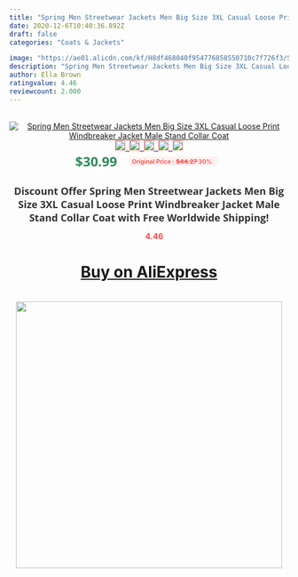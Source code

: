 ```yaml
---
title: "Spring Men Streetwear Jackets Men Big Size 3XL Casual Loose Print Windbreaker Jacket Male Stand Collar Coat"
date: 2020-12-6T10:40:36.892Z
draft: false
categories: "Coats & Jackets"

image: "https://ae01.alicdn.com/kf/H8df468040f954776858550710c7f726f3/Spring-Men-Streetwear-Jackets-Men-Big-Size-3XL-Casual-Loose-Print-Windbreaker-Jacket-Male-Stand-Collar.jpg"
description: "Spring Men Streetwear Jackets Men Big Size 3XL Casual Loose Print Windbreaker Jacket Male Stand Collar Coat"
author: Ella Brown
ratingvalue: 4.46
reviewcount: 2.000
---
```

<br>
<div style="text-align: center;">
<a href="https://s.click.aliexpress.com/e/_ASs7sZ" target="_blank" rel="nofollow noopener noreferrer"><img alt="Spring Men Streetwear Jackets Men Big Size 3XL Casual Loose Print Windbreaker Jacket Male Stand Collar Coat" class="magnifier-image" src="https://ae01.alicdn.com/kf/H8df468040f954776858550710c7f726f3/Spring-Men-Streetwear-Jackets-Men-Big-Size-3XL-Casual-Loose-Print-Windbreaker-Jacket-Male-Stand-Collar.jpg_640x640.jpg">
<br>
<img style="border:1px solid salmon" src="https://ae01.alicdn.com/kf/H8df468040f954776858550710c7f726f3/Spring-Men-Streetwear-Jackets-Men-Big-Size-3XL-Casual-Loose-Print-Windbreaker-Jacket-Male-Stand-Collar.jpg_120x120.jpg">&nbsp;&nbsp;<img style="border:1px solid salmon" src="https://ae01.alicdn.com/kf/H7c16b77204894a7eb6d419ad27cbf86fu/Spring-Men-Streetwear-Jackets-Men-Big-Size-3XL-Casual-Loose-Print-Windbreaker-Jacket-Male-Stand-Collar.jpg_120x120.jpg">&nbsp;&nbsp;<img style="border:1px solid salmon" src="https://ae01.alicdn.com/kf/Hd4723f271ceb4ff3890a6c1e6762939fC/Spring-Men-Streetwear-Jackets-Men-Big-Size-3XL-Casual-Loose-Print-Windbreaker-Jacket-Male-Stand-Collar.jpg_120x120.jpg">&nbsp;&nbsp;<img style="border:1px solid salmon" src="https://ae01.alicdn.com/kf/H2fabfc8e0a874209b0136dd0081e4cf2V/Spring-Men-Streetwear-Jackets-Men-Big-Size-3XL-Casual-Loose-Print-Windbreaker-Jacket-Male-Stand-Collar.jpg_120x120.jpg">&nbsp;&nbsp;<img style="border:1px solid salmon" src="https://ae01.alicdn.com/kf/Hf5e0713079624fc08a696dec16a81518S/Spring-Men-Streetwear-Jackets-Men-Big-Size-3XL-Casual-Loose-Print-Windbreaker-Jacket-Male-Stand-Collar.jpg_120x120.jpg"></a></div><br0>
<div style="text-align: center;"><span style="background-color: white; border: 0px; box-sizing: border-box; color: seagreen; display: inline-block; font-family: &quot;open sans&quot; , &quot;arial&quot; , &quot;helvetica&quot; , sans-serif , &quot;heiti&quot;; font-size: 24px; font-stretch: inherit; font-weight: 700; line-height: inherit; margin: 0px 10px 0px 0px; padding: 0px; vertical-align: middle;">$30.99 </span>
<span style="background: rgb(255 , 241 , 241); border-radius: 3px; border: 0px; box-sizing: border-box; color: #ff4747; display: inline-block; font-family: inherit; font-size: 12px; font-stretch: inherit; font-style: inherit; font-variant: inherit; font-weight: 600; line-height: inherit; margin: 0px; padding: 2px 5px; transform: scale(0.9); vertical-align: middle;">Original Price : <b style="text-decoration: line-through;">$44.27 </b> 30%&nbsp;&nbsp;</span></div>
<h1 style="color: #333333; display: inline-block; font-family: &quot;open sans&quot; , &quot;arial&quot; , &quot;helvetica&quot; , sans-serif , &quot;heiti&quot;; font-size: 18px; font-stretch: inherit; font-weight: 700; text-align: center;">Discount Offer Spring Men Streetwear Jackets Men Big Size 3XL Casual Loose Print Windbreaker Jacket Male Stand Collar Coat with Free Worldwide Shipping!</h1>
<div style="color: #ff4747; text-align: center;">
<img src="https://4.bp.blogspot.com/-M0ZcTcb-5uY/XleCXlxnR4I/AAAAAAAAAEc/OrjgMkXV1oMQFaCRZj5HQwOCBcu3w1FegCPcBGAYYCw/s1600/star.png" style="height: 15px;">&nbsp;<b>4.46</b></div>
<div class="button_cont" align="center"><a class="buynow_a" href="https://s.click.aliexpress.com/e/_ASs7sZ" target="_blank" rel="nofollow noopener noreferrer"><H1>Buy on AliExpress</H1></a></div><br>
<div class="separator" style="clear: both; text-align: center;">
<img src="https://lh3.googleusercontent.com/-pTy5HemUv9M/XlePHvY0dAI/AAAAAAAAAE4/0nX5iRUoIWY8eMW9Dpxeirr157OZliDIgCLcBGAsYHQ/s1600/badge.gif" width="480">
</div>
